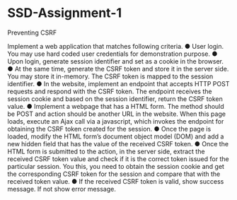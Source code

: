 # SSD-Assignment-1
Preventing CSRF

Implement a web application that matches following criteria.
● User login. You may use hard coded user credentials for demonstration purpose.
● Upon login, generate session identifier and set as a cookie in the browser.
● At the same time, generate the CSRF token and store it in the server side. You may store it in-memory. The CSRF token is mapped to the session identifier.
● In the website, implement an endpoint that accepts HTTP POST requests and respond with the CSRF token. The endpoint receives the session cookie and based on the session identifier, return the CSRF token value.
● Implement a webpage that has a HTML form. The method should be POST and action should be another URL in the website. When this page loads, execute an Ajax call via a javascript, which invokes the endpoint for obtaining the CSRF token created for the session.
● Once the page is loaded, modify the HTML form’s document object model (DOM) and add a new hidden field that has the value of the received CSRF token.
● Once the HTML form is submitted to the action, in the server side, extract the received CSRF token value and check if it is the correct token issued for the particular session. You this, you need to obtain the session cookie and get the corresponding CSRF token for the session and compare that with the received token value.
● If the received CSRF token is valid, show success message. If not show error message.
